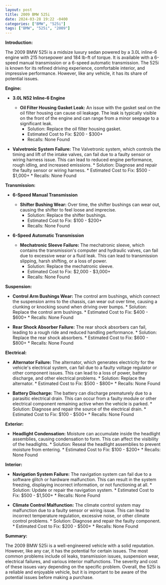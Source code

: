 ```yaml
---
layout: post
title: 2009 BMW 525i
date: 2024-03-28 19:22 -0400
categories: ["BMW", "525i"]
tags: ["BMW", "525i", "2009"]
---
```

**Introduction:**

The 2009 BMW 525i is a midsize luxury sedan powered by a 3.0L inline-6 engine with 215 horsepower and 184 lb-ft of torque. It is available with a 6-speed manual transmission or a 6-speed automatic transmission. The 525i is known for its refined driving experience, comfortable interior, and impressive performance. However, like any vehicle, it has its share of potential issues.

**Engine:**

* **3.0L N52 Inline-6 Engine**

    * **Oil Filter Housing Gasket Leak:** An issue with the gasket seal on the oil filter housing can cause oil leakage. The leak is typically visible on the front of the engine and can range from a minor seepage to a significant leak.
        * Solution: Replace the oil filter housing gasket.
        * Estimated Cost to Fix: $200 - $300+
        * Recalls: None Found

* **Valvetronic System Failure:** The Valvetronic system, which controls the timing and lift of the intake valves, can fail due to a faulty sensor or wiring harness issue. This can lead to reduced engine performance, rough idling, and increased emissions.
        * Solution: Diagnose and repair the faulty sensor or wiring harness.
        * Estimated Cost to Fix: $500 - $1,000+
        * Recalls: None Found

**Transmission:**

* **6-Speed Manual Transmission**

    * **Shifter Bushing Wear:** Over time, the shifter bushings can wear out, causing the shifter to feel loose and imprecise.
        * Solution: Replace the shifter bushings.
        * Estimated Cost to Fix: $100 - $200+
        * Recalls: None Found

* **6-Speed Automatic Transmission**

    * **Mechatronic Sleeve Failure:** The mechatronic sleeve, which contains the transmission's computer and hydraulic valves, can fail due to excessive wear or a fluid leak. This can lead to transmission slipping, harsh shifting, or a loss of power.
        * Solution: Replace the mechatronic sleeve.
        * Estimated Cost to Fix: $2,000 - $3,000+
        * Recalls: None Found

**Suspension:**

* **Control Arm Bushings Wear:** The control arm bushings, which connect the suspension arms to the chassis, can wear out over time, causing a clunking or knocking sound when driving over bumps.
        * Solution: Replace the control arm bushings.
        * Estimated Cost to Fix: $400 - $600+
        * Recalls: None Found

* **Rear Shock Absorber Failure:** The rear shock absorbers can fail, leading to a rough ride and reduced handling performance.
        * Solution: Replace the rear shock absorbers.
        * Estimated Cost to Fix: $600 - $800+
        * Recalls: None Found

**Electrical:**

* **Alternator Failure:** The alternator, which generates electricity for the vehicle's electrical system, can fail due to a faulty voltage regulator or other component issues. This can lead to a loss of power, battery discharge, and other electrical problems.
        * Solution: Replace the alternator.
        * Estimated Cost to Fix: $500 - $800+
        * Recalls: None Found

* **Battery Discharge:** The battery can discharge prematurely due to a parasitic electrical drain. This can occur from a faulty module or other electrical component remaining active when the vehicle is parked.
        * Solution: Diagnose and repair the source of the electrical drain.
        * Estimated Cost to Fix: $100 - $500+
        * Recalls: None Found

**Exterior:**

* **Headlight Condensation:** Moisture can accumulate inside the headlight assemblies, causing condensation to form. This can affect the visibility of the headlights.
        * Solution: Reseal the headlight assemblies to prevent moisture from entering.
        * Estimated Cost to Fix: $100 - $200+
        * Recalls: None Found

**Interior:**

* **Navigation System Failure:** The navigation system can fail due to a software glitch or hardware malfunction. This can result in the system freezing, displaying incorrect information, or not functioning at all.
        * Solution: Update or repair the navigation system.
        * Estimated Cost to Fix: $500 - $1,500+
        * Recalls: None Found

* **Climate Control Malfunction:** The climate control system may malfunction due to a faulty sensor or wiring issue. This can lead to incorrect temperature regulation, excessive noise, or other climate control problems.
        * Solution: Diagnose and repair the faulty component.
        * Estimated Cost to Fix: $200 - $500+
        * Recalls: None Found

**Summary:**

The 2009 BMW 525i is a well-engineered vehicle with a solid reputation. However, like any car, it has the potential for certain issues. The most common problems include oil leaks, transmission issues, suspension wear, electrical failures, and various interior malfunctions. The severity and cost of these issues vary depending on the specific problem. Overall, the 525i is a reliable and enjoyable vehicle, but it is important to be aware of the potential issues before making a purchase.
